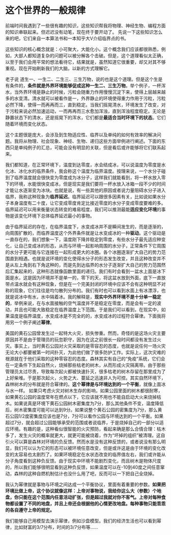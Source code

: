 # 这个世界的一般规律

前端时间我遇到了一些很有趣的知识，这些知识帮我将物理、神经生物、编程方面的知识串联起来。但迟迟没有动笔，现在终于要开动了。
先说一下这些知识怎么来的吧，它们来自一本算法书和一本知乎大V介绍临界点的书。

这些知识的核心概念就是：小可聚大，大能化小。这个概念我们应该都很熟悉，例如，大部人都知道复杂的问题可以被分解各个击破。但是，这个道理看似太正确，以至于我们会用平常的想法看待它，结果就是，虽然知道它很重要，却又对其不够重视。现在开始刷新我们的大脑，以新的方式理解它。

老子说 道生一、一生二、二生三、三生万物，说的也是这个道理。但是这个生是有条件的，**条件就是外界环境能够促成这种一生二、三生万物**。举个例子，一杯浑水，当外界环境是静止的时候，污粒会随重力作用慢慢沉淀下来，使得上层越来越多的水变清。清水就可以被看作是一，外界静止的环境使得重力作用于污粒，污粒必然下降，使得一而再再而三，直到稳定。当我们摇晃清水，环境发生了改变，对于污粒来说必然加速运动，一而再再而三水愈加浑浊，直到浑浊程度稳定。无论是静置状态下的清水，还是摇晃下的浑水，它们都是**最适合当时环境下的状态**。它们随着环境而变化状态。

这个主题很是庞大，会涉及到生物适应性、临界以及单纯的如何有效率的解决问题。我将从物理、社会现象、神经、生物、递归这些方面举例进行阐述。下面的东西只是单纯例子的汇总，可能会没有明显的关联，但是看后或许能够将它们联系起来。

我们都知道，在正常环境下，温度到达零度，水会结成冰，可以说温度为零度是水化冰、冰化水的临界条件，我会称这个温度为临界温度。按理来说，一个水分子碰到了临界温度就会很快变为零度成为冰分子，这样我们就能看到，将一杯水放入零下的环境，水能很快变成冰，但是现实是我们要将一杯水放入冰箱一段不少的时间才能让水逐渐变为冰块。也就是说，有一些其他的原因或者说力量阻碍水分子进入临界，我称这种现象为**临界延迟**。临界延迟可以跟很多因素有关，比如说如果水分子本身温度有二十度，让它变成零度肯定比接近零度的水分子变成零度要难的多。临界延迟可以用来衡量状态转变的难易程度，我们可以推测最能**适应变化环境**的事物是该变化环境下总体临界延迟最小的事物。

由于临界延迟的存在，在临界温度下，水变成冰并不是瞬间发生的，而是逐渐的，向周围扩散的，而临界温度这个外界条件就是让水变成冰的一种**驱动**。这个驱动是一直存在的，我们想象一下，温度刚下降并稳定到零度，有些水分子最先适应种变化，让自己变成冰的形态，从而与环境一起影响周围的水分子，正常条件下它周围的水分子更可能与它连接在一起形成更大的冰圈。各个冰圈逐渐扩大自己的势力范围直到相遇。也就是说环境的变化使得水分子的形态发生改变，并且这种改变并不是从左上角到右下角这种的，而是先到达临界的水分子逐渐扩大自己的势力范围然后汇集起来的，这种形态就像函数里面的递归。我们有时会看到一盆水上面是冰下面是水，这是因为环境并不是单一的，零下的天，将这盆水放到外面，底下一直放带点温水就会有这种现象，但是在一个完美封闭的环境中应该不会有这种明显不对称的现象，它们往往是均匀散列分布的。我们有时也可以看到水面上有冰漂浮，也就是说冰中有水，水中隔着冰。我的解释是，**现实中外界环境不是十分单一稳定的**，举例来说，在与水面接触的空气温度并不是稳定在零度，而是会有一定的波动，并且也可能大致稳定在临界温度上下范围。于是我们可以看到，在现实中，如果温度是临界温度，水变成冰是不完全的的，水变成冰的过程符合幂律。下面我将用另一个例子阐述**幂律**。

美国的黄石公园曾发生过一起特大火灾，损失惨重。然而，奇怪的是这场火灾主要原因并不是由于管理员的玩忽职守，因为在这之前很长一段时间都没有发生过火灾。事实上，当时黄石公园对火灾采取的是零容忍的态度，也就是说任何一场火灾无论大小都要被第一时间扑灭，为此他们做了很多防护工作。实际上，这次灾难的根源就在于他们采取的这种零容忍的态度。森林其实有自己的“免疫”系统，它们会在一定条件下生起自然火，烧掉那些枯老的树木，从而形成火灾隔离带。由于那些管理员太过尽责，导致每次起火都被快速扑灭，很多枯老的树木存留在那里成为了上好柴堆。于是那次起火，火势之大、蔓延之迅速非人为可控。其实自然环境下，森林树木的分布就是符合幂律的。**这个幂律是与环境达到的一个平衡**，就像上面冰与水一样。
如果只考虑火灾对树木生存的影响，如果公园里面的树木都很耐寒，如果黄石公园的温度常年在燃点以下，它应该就不用也不能自启动大火来烧掉枯木。如果说真是环境下黄石公园树木密集度为7分，那么其他条件不变，温度降低后，树木密集度可能可以达到9分。如果说整个黄石公园的密集度为7分，那么黄石公园1/2度密集度应该也是7分，7分可以看作公园与环境达到的一个平衡。如果超过7分，就会超过公园能够承受的范围或者说临界，于是烧掉自己的一部分以适应环境。有趣的是，这种看似很智能的火灾预防，看起来确是那么合情合理：枯木多了，发生火灾的概率就更大，就更可能被烧着，作为“坏掉的组织”被清理。这自引火可以算是森林对环境的负反馈。然而水是没有这种反馈的，或者说没有那么明显，我们可以认为它的形态可以被环境任意改变，但是或许这是由于环境的变化改变的太容易也太剧烈了。如果环境稳定在水状态改变的临界值左右，我们或许能从分子角度看到这种负反馈。由于现实中环境不能剧烈变化，而且树木是物体尺度的，所以我们能够很明显看到这种负反馈，如果温度可以在-10到40度之间任意窜动，森林的这种自燃机制估计也没什么用了吧，反而可以一下把自己全烧掉。

我认为幂律就是事物与环境之间达成一个平衡协议，里面有着重要的参数。**如果把环境比做上帝，这个协议就像这样：上帝对事物说，我给你这么大（参数）个地盘，你只能在这个范围内任意活动扩张，但是超过我就对你不客气。上帝对每种食物都设置了不同的地盘，并且上帝还会根据他的心情更改地盘。每种事物只能乖乖的各自遵守上帝的规定。**

我们能够自己用模型去演示幂律，例如沙盘模型。我们的经济生活也可以看到幂律，比如财富的3/7分布，时间的3/7分布等......